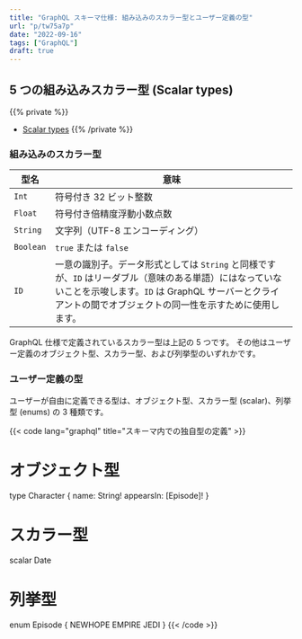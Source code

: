 ```yaml
---
title: "GraphQL スキーマ仕様: 組み込みのスカラー型とユーザー定義の型"
url: "p/tw75a7p"
date: "2022-09-16"
tags: ["GraphQL"]
draft: true
---
```


5 つの組み込みスカラー型 (Scalar types)
----

{{% private %}}
- [Scalar types](https://graphql.org/learn/schema/#scalar-types)
{{% /private %}}

### 組み込みのスカラー型

| 型名 | 意味 |
| ---- | ---- |
| `Int` | 符号付き 32 ビット整数 |
| `Float` | 符号付き倍精度浮動小数点数 |
| `String` | 文字列（UTF-8 エンコーディング） |
| `Boolean` | `true` または `false` |
| `ID` | 一意の識別子。データ形式としては `String` と同様ですが、`ID` はリーダブル（意味のある単語）にはなっていないことを示唆します。`ID` は GraphQL サーバーとクライアントの間でオブジェクトの同一性を示すために使用します。 |

GraphQL 仕様で定義されているスカラー型は上記の 5 つです。
その他はユーザー定義のオブジェクト型、スカラー型、および列挙型のいずれかです。

### ユーザー定義の型

ユーザーが自由に定義できる型は、オブジェクト型、スカラー型 (scalar)、列挙型 (enums) の 3 種類です。

{{< code lang="graphql" title="スキーマ内での独自型の定義" >}}
# オブジェクト型
type Character {
  name: String!
  appearsIn: [Episode]!
}

# スカラー型
scalar Date

# 列挙型
enum Episode {
  NEWHOPE
  EMPIRE
  JEDI
}
{{< /code >}}


